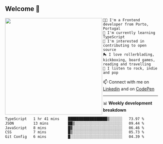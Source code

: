 ## Welcome 👋

<img align="left" src="https://github.com/saraiovieira/saraiovieira/assets/74243584/32f0e061-fcbb-45fe-8361-571943f17664" width="320"/>

```
👩‍💻 I'm a Frontend developer from Porto, Portugal
🌱 I'm currently learning TypeScript
🚩 I'm interested in contributing to open source
🛼 I love rollerblading, kickboxing, board games, reading and travelling
🎵 I listen to rock, indie and pop
```
📫 Connect with me on [Linkedin](https://www.linkedin.com/in/sara-vieira-frontend-developer/) and on [CodePen](https://codepen.io/saraiovieira)

-------

📊 **Weekly development breakdown**

<!--START_SECTION:waka-->

```txt
TypeScript   1 hr 41 mins    ██████████████████▒░░░░░░   73.97 %
JSON         13 mins         ██▒░░░░░░░░░░░░░░░░░░░░░░   09.44 %
JavaScript   8 mins          █▓░░░░░░░░░░░░░░░░░░░░░░░   06.46 %
CSS          7 mins          █▒░░░░░░░░░░░░░░░░░░░░░░░   05.73 %
Git Config   6 mins          █░░░░░░░░░░░░░░░░░░░░░░░░   04.39 %
```

<!--END_SECTION:waka-->
